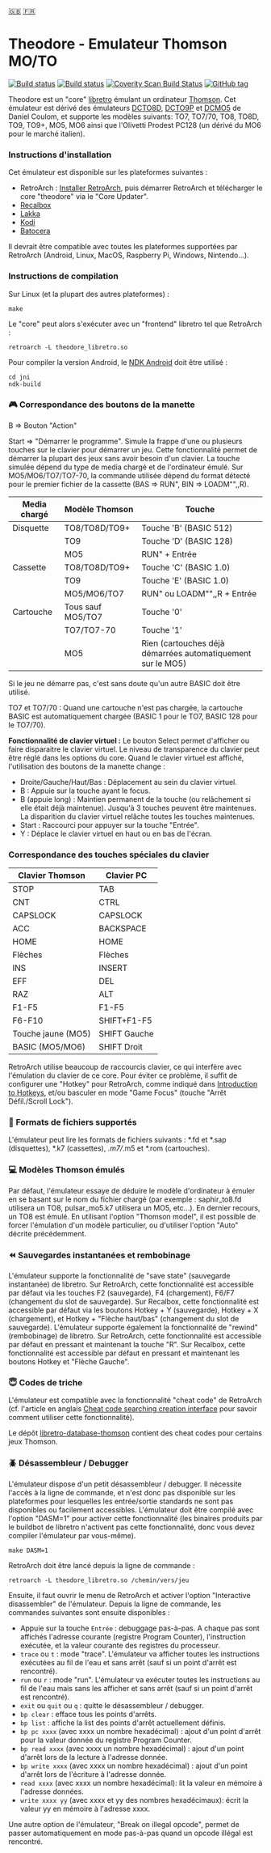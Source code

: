 [:gb:](https://github.com/Zlika/theodore/blob/master/README.md)
[:fr:](https://github.com/Zlika/theodore/blob/master/README-FR.md)

Theodore - Emulateur Thomson MO/TO
=====================================

[![Build status](https://travis-ci.org/Zlika/theodore.svg?branch=master)](https://travis-ci.org/Zlika/theodore)
[![Build status](https://ci.appveyor.com/api/projects/status/7lo7cohkpmn50ogk?svg=true)](https://ci.appveyor.com/project/Zlika/theodore)
[![Coverity Scan Build Status](https://scan.coverity.com/projects/15677/badge.svg)](https://scan.coverity.com/projects/zlika-theodore)
[![GitHub tag](https://img.shields.io/github/tag/Zlika/theodore.svg)](https://github.com/Zlika/theodore/releases)

Theodore est un "core" [libretro](https://github.com/libretro) émulant un ordinateur [Thomson](https://fr.wikipedia.org/wiki/Gamme_MOTO). Cet émulateur est dérivé des émulateurs [DCTO8D](http://dcto8.free.fr/), [DCTO9P](http://dcto9p.free.fr/) et [DCMO5](http://dcmo5.free.fr/) de Daniel Coulom, et supporte les modèles suivants: TO7, TO7/70, TO8, TO8D, TO9, TO9+, MO5, MO6 ainsi que l'Olivetti Prodest PC128 (un dérivé du MO6 pour le marché italien).

### Instructions d'installation

Cet émulateur est disponible sur les plateformes suivantes :
* RetroArch : [Installer RetroArch](http://www.retroarch.com/?page=platforms), puis démarrer RetroArch et télécharger le core "theodore" via le "Core Updater".
* [Recalbox](https://www.recalbox.com/)
* [Lakka](http://www.lakka.tv/)
* [Kodi](https://kodi.tv/)
* [Batocera](https://batocera.org/)

Il devrait être compatible avec toutes les plateformes supportées par RetroArch (Android, Linux, MacOS, Raspberry Pi, Windows, Nintendo...).

### Instructions de compilation

Sur Linux (et la plupart des autres plateformes) :
```
make
```
Le "core" peut alors s'exécuter avec un "frontend" libretro tel que RetroArch :
```
retroarch -L theodore_libretro.so
```

Pour compiler la version Android, le [NDK Android](https://developer.android.com/ndk/downloads/) doit être utilisé :
```
cd jni
ndk-build
```

### :video_game: Correspondance des boutons de la manette

B => Bouton "Action"

Start => "Démarrer le programme". Simule la frappe d'une ou plusieurs touches sur le clavier pour démarrer un jeu. Cette fonctionnalité permet de démarrer la plupart des jeux sans avoir besoin d'un clavier. La touche simulée dépend du type de media chargé et de l'ordinateur émulé. Sur MO5/MO6/TO7/TO7-70, la commande utilisée dépend du format détecté pour le premier fichier de la cassette (BAS => RUN", BIN => LOADM"",,R).

| Media chargé | Modèle Thomson    | Touche                 |
| ------------ | ----------------- | ---------------------- |
| Disquette    | TO8/TO8D/TO9+     | Touche 'B' (BASIC 512) |
|              | TO9               | Touche 'D' (BASIC 128) |
|              | MO5               | RUN" + Entrée          |
| Cassette     | TO8/TO8D/TO9+     | Touche 'C' (BASIC 1.0) |
|              | TO9               | Touche 'E' (BASIC 1.0) |
|              | MO5/MO6/TO7       | RUN" ou LOADM"",,R + Entrée |
| Cartouche    | Tous sauf MO5/TO7 | Touche '0'             |
|              | TO7/TO7-70        | Touche '1'             |
|              | MO5               | Rien (cartouches déjà démarrées automatiquement sur le MO5) |

Si le jeu ne démarre pas, c'est sans doute qu'un autre BASIC doit être utilisé.

TO7 et TO7/70 : Quand une cartouche n'est pas chargée, la cartouche BASIC est automatiquement chargée (BASIC 1 pour le TO7, BASIC 128 pour le TO7/70).

**Fonctionnalité de clavier virtuel :** Le bouton Select permet d'afficher ou faire disparaitre le clavier virtuel. Le niveau de transparence du clavier peut être réglé dans les options du core.
Quand le clavier virtuel est affiché, l'utilisation des boutons de la manette change :
* Droite/Gauche/Haut/Bas : Déplacement au sein du clavier virtuel.
* B : Appuie sur la touche ayant le focus.
* B (appuie long) : Maintien permanent de la touche (ou relâchement si elle était déjà maintenue). Jusqu'à 3 touches peuvent être maintenues. La disparition du clavier virtuel relâche toutes les touches maintenues.
* Start : Raccourci pour appuyer sur la touche "Entrée".
* Y : Déplace le clavier virtuel en haut ou en bas de l'écran.

### Correspondance des touches spéciales du clavier

| Clavier Thomson | Clavier PC |
| ------------- | ------------- |
| STOP  | TAB  |
| CNT  | CTRL  |
| CAPSLOCK  | CAPSLOCK  |
| ACC  | BACKSPACE  |
| HOME  | HOME  |
| Flèches  | Flèches  |
| INS  | INSERT  |
| EFF  | DEL  |
| RAZ  | ALT  |
| F1-F5  | F1-F5  |
| F6-F10  | SHIFT+F1-F5  |
| Touche jaune (MO5) | SHIFT Gauche |
| BASIC (MO5/MO6) | SHIFT Droit |

RetroArch utilise beaucoup de raccourcis clavier, ce qui interfère avec l'émulation du clavier de ce core. Pour éviter ce problème, il suffit de configurer une "Hotkey" pour RetroArch, comme indiqué dans [Introduction to Hotkeys](https://docs.libretro.com/guides/retroarch-keyboard-controls/#introduction-to-hotkeys), et/ou basculer en mode "Game Focus" (touche "Arrêt Défil./Scroll Lock").

### :floppy_disk: Formats de fichiers supportés

L'émulateur peut lire les formats de fichiers suivants : *.fd et *.sap (disquettes), *.k7 (cassettes), *.m7/*.m5 et *.rom (cartouches).

### :computer: Modèles Thomson émulés

Par défaut, l'émulateur essaye de déduire le modèle d'ordinateur à émuler en se basant sur le nom du fichier chargé (par exemple : saphir_to8.fd utilisera un TO8, pulsar_mo5.k7 utilisera un MO5, etc...). En dernier recours, un TO8 est émulé. En utilisant l'option "Thomson model", il est possible de forcer l'émulation d'un modèle particulier, ou d'utiliser l'option "Auto" décrite précédemment.

### :rewind: Sauvegardes instantanées et rembobinage

L'émulateur supporte la fonctionnalité de "save state" (sauvegarde instantanée) de libretro. Sur RetroArch, cette fonctionnalité est accessible par défaut via les touches F2 (sauvegarde), F4 (chargement), F6/F7 (changement du slot de sauvegarde). Sur Recalbox, cette fonctionnalité est accessible par défaut via les boutons Hotkey + Y (sauvegarde), Hotkey + X (chargement), et Hotkey + "Flèche haut/bas" (changement du slot de sauvegarde).
L'émulateur supporte également la fonctionnalité de "rewind" (rembobinage) de libretro. Sur RetroArch, cette fonctionnalité est accessible par défaut en pressant et maintenant la touche "R". Sur Recalbox, cette fonctionnalité est accessible par défaut en pressant et maintenant les boutons Hotkey et "Flèche Gauche".

### :innocent: Codes de triche

L'émulateur est compatible avec la fonctionnalité "cheat code" de RetroArch (cf. l'article en anglais [Cheat code searching creation interface](https://www.libretro.com/index.php/upcoming-retroarch-1-7-4-cheat-code-searchingcreation-interface-with-rumble-features/) pour savoir comment utiliser cette fonctionnalité).

Le dépôt [libretro-database-thomson](https://github.com/Zlika/libretro-database-thomson) contient des cheat codes pour certains jeux Thomson.

### :beetle: Désassembleur / Debugger

L'émulateur dispose d'un petit désassembleur / debugger. Il nécessite l'accès à la ligne de commande, et n'est donc pas disponible sur les plateformes pour lesquelles les entrée/sortie standards ne sont pas disponibles ou facilement accessibles.
L'émulateur doit être compilé avec l'option "DASM=1" pour activer cette fonctionnalité (les binaires produits par le buildbot de libretro n'activent pas cette fonctionnalité, donc vous devez compiler l'émulateur par vous-même).
```
make DASM=1
```
RetroArch doit être lancé depuis la ligne de commande :
```
retroarch -L theodore_libretro.so /chemin/vers/jeu
```
Ensuite, il faut ouvrir le menu de RetroArch et activer l'option "Interactive disassembler" de l'émulateur.
Depuis la ligne de commande, les commandes suivantes sont ensuite disponibles :
* Appuie sur la touche `Entrée` : debuggage pas-à-pas. A chaque pas sont affichés l'adresse courante (registre Program Counter), l'instruction exécutée, et la valeur courante des registres du processeur.
* `trace` ou `t` : mode "trace". L'émulateur va afficher toutes les instructions exécutées au fil de l'eau et sans arrêt (sauf si un point d'arrêt est rencontré).
* `run` ou `r` : mode "run". L'émulateur va exécuter toutes les instructions au fil de l'eau mais sans les afficher et sans arrêt (sauf si un point d'arrêt est rencontré).
* `exit` ou `quit` ou `q` : quitte le désassembleur / debugger.
* `bp clear` : efface tous les points d'arrêts.
* `bp list` : affiche la list des points d'arrêt actuellement définis.
* `bp pc xxxx` (avec xxxx un nombre hexadécimal) : ajout d'un point d'arrêt pour la valeur donnée du registre Program Counter.
* `bp read xxxx` (avec xxxx un nombre hexadécimal) : ajout d'un point d'arrêt lors de la lecture à l'adresse donnée.
* `bp write xxxx` (avec xxxx un nombre hexadécimal) : ajout d'un point d'arrêt lors de l'écriture à l'adresse donnée.
* `read xxxx` (avec xxxx un nombre hexadécimal): lit la valeur en mémoire à l'adresse données.
* `write xxxx yy` (avec xxxx et yy des nombres hexadécimaux): écrit la valeur yy en mémoire à l'adresse xxxx.

Une autre option de l'émulateur, "Break on illegal opcode", permet de passer automatiquement en mode pas-à-pas quand un opcode illégal est rencontré.
